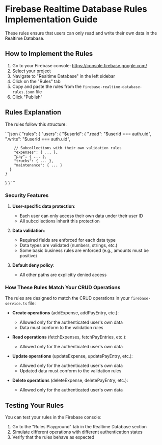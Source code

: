 # Firebase Realtime Database Rules Implementation Guide

These rules ensure that users can only read and write their own data in the Realtime Database.

## How to Implement the Rules

1. Go to your Firebase console: https://console.firebase.google.com/
2. Select your project
3. Navigate to "Realtime Database" in the left sidebar
4. Click on the "Rules" tab
5. Copy and paste the rules from the `firebase-realtime-database-rules.json` file
6. Click "Publish"

## Rules Explanation

The rules follow this structure:

\`\`\`json
{
  "rules": {
    "users": {
      "$userId": {
        ".read": "$userId === auth.uid",
        ".write": "$userId === auth.uid",
        
        // Subcollections with their own validation rules
        "expenses": { ... },
        "pay": { ... },
        "trucks": { ... },
        "maintenance": { ... }
      }
    }
  }
}
\`\`\`

### Security Features

1. **User-specific data protection**:
   - Each user can only access their own data under their user ID
   - All subcollections inherit this protection

2. **Data validation**:
   - Required fields are enforced for each data type
   - Data types are validated (numbers, strings, etc.)
   - Some basic business rules are enforced (e.g., amounts must be positive)

3. **Default deny policy**:
   - All other paths are explicitly denied access

### How These Rules Match Your CRUD Operations

The rules are designed to match the CRUD operations in your `firebase-service.ts` file:

- **Create operations** (addExpense, addPayEntry, etc.):
  - Allowed only for the authenticated user's own data
  - Data must conform to the validation rules

- **Read operations** (fetchExpenses, fetchPayEntries, etc.):
  - Allowed only for the authenticated user's own data

- **Update operations** (updateExpense, updatePayEntry, etc.):
  - Allowed only for the authenticated user's own data
  - Updated data must conform to the validation rules

- **Delete operations** (deleteExpense, deletePayEntry, etc.):
  - Allowed only for the authenticated user's own data

## Testing Your Rules

You can test your rules in the Firebase console:
1. Go to the "Rules Playground" tab in the Realtime Database section
2. Simulate different operations with different authentication states
3. Verify that the rules behave as expected
